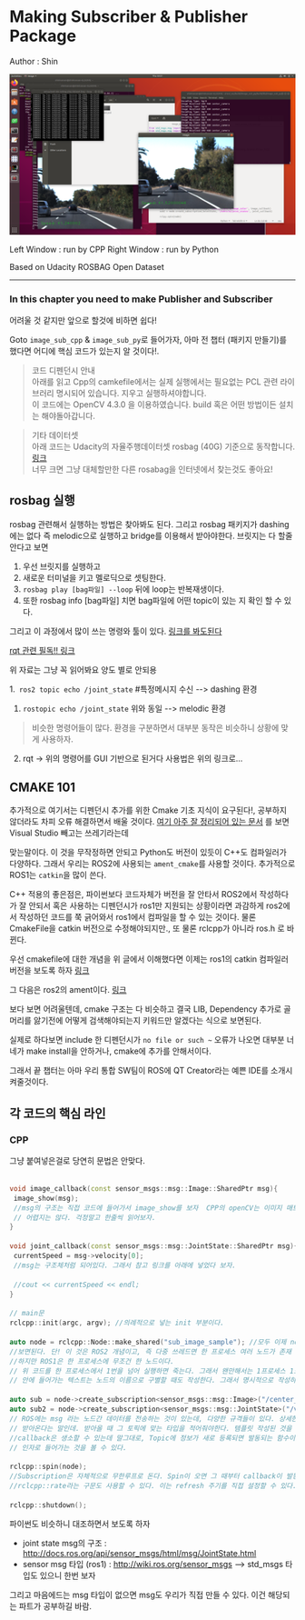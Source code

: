 # Making Subscriber & Publisher Package
Author : Shin

![example](media/cpp_py_example_1.png)

Left Window : run by CPP
Right Window : run by Python

Based on Udacity ROSBAG Open Dataset

***
 

### In this chapter you need to make Publisher and Subscriber

어려울 것 같지만 앞으로 할것에 비하면 쉽다!

Goto `image_sub_cpp` & `image_sub_py`로 들어가자, 아마 전 챕터 (패키지 만들기)를 했다면 어디에 핵심 코드가 있는지 알 것이다!.

> 코드 디펜던시 안내   
> 아래를 읽고 Cpp의 camkefile에서는 실제 실행에서는 필요없는 PCL 관련 라이브러리 명시되어 있습니다. 지우고 실행하셔야합니다.   
> 이 코드에는 OpenCV 4.3.0 을 이용하였습니다. build 혹은 어떤 방법이든 설치는 해야돌아갑니다.    

> 기타 데이터셋   
> 아래 코드는 Udacity의 자율주행데이터셋 rosbag (40G) 기준으로 동작합니다.   
>  [링크](http://bit.ly/udacity-dataset-2-1)   
> 너무 크면 그냥 대체할만한 다른 rosabag을 인터넷에서 찾는것도 좋아요!


## rosbag 실행
rosbag 관련해서 실행하는 방법은 찾아봐도 된다. 그리고 rosbag 패키지가 dashing에는 없다 즉 melodic으로 실행하고 bridge를 이용해서
받아야한다.
브릿지는 다 할줄 안다고 보면
 1. 우선 브릿지를 실행하고
 2. 새로운 터미널을 키고 멜로딕으로 셋팅한다.
 3. `rosbag play [bag파일] --loop` 뒤에 loop는 반복재생이다.
 4. 또한 rosbag info [bag파일] 치면 bag파일에 어떤 topic이 있는 지 확인 할 수 있다.
 
 그리고 이 과정에서 많이 쓰는 명령와 툴이 있다.
  [링크를 봐도된다](https://snowdeer.github.io/ros2/2017/12/20/simple-command-of-ros2/)   
  
  [rqt 관련 필독!! 링크](http://www.google.com/url?sa=t&rct=j&q=&esrc=s&source=web&cd=11&ved=2ahUKEwjIlKr3jvHnAhUMIIgKHaRqAa0QFjAKegQICRAB&url=http%3A%2F%2Fwww.modulabs.co.kr%2F%3Fmodule%3Dfile%26act%3DprocFileDownload%26file_srl%3D664%26sid%3D92250d7710d8fe05ca840c6388b38a8c%26module_srl%3D334&usg=AOvVaw2PUJDoPZYy0wb1Deb27JWX)
     
  위 자료는 그냥 꼭 읽어봐요 양도 별로 안되용
  
  
  1.` ros2 topic echo /joint_state` #특정메시지 수신 --> dashing 환경 
  1. `rostopic echo /joint_state` 위와 동일 --> melodic 환경
  > 비슷한 명령어들이 많다. 환경을 구분하면서 대부분 동작은 비슷하니 상황에 맞게 사용하자.
  2. rqt -> 위의 명령어를 GUI 기반으로 된거다 사용법은 위의 링크로...
  
  

## CMAKE 101

추가적으로 여기서는 디펜던시 추가를 위한 Cmake 기초 지식이 요구된다!, 공부하지 않더라도 차피 오류 해결하면서 배울 것이다.
[여기 아주 잘 정리되어 있는 문서](https://gist.github.com/luncliff/6e2d4eb7ca29a0afd5b592f72b80cb5c) 를 보면 Visual Studio 빼고는 쓰레기라는데 

맞는말이다. 이 것을 무작정하면 안되고
Python도 버전이 있듯이 C++도 컴파일러가 다양하다. 그래서 우리는 ROS2에 사용되는 `ament_cmake`를 사용할 것이다. 추가적으로 ROS1는 `catkin`을 많이 쓴다.
   
C++ 적용의 좋은점은, 파이썬보다 코드자체가 버전을 잘 안타서 ROS2에서 작성하다가 잘 안되서 혹은 사용하는 디펜던시가 ros1만 지원되는 상황이라면 과감하게 ros2에서 작성하던 코드를 쭉 긁어와서 ros1에서 컴파일을 할 수 있는 것이다. 물론 CmakeFile을 catkin 버전으로 수정해야되지만., 또 물론 rclcpp가 아니라 ros.h 로 바뀐다.

우선 cmakefile에 대한 개념을 위 글에서 이해했다면 이제는 ros1의 catkin 컴파일러 버전을 보도록 하자 [링크](http://wiki.ros.org/ko/ROS/Tutorials/catkin/CreatingPackage)

그 다음은 ros2의 ament이다. [링크](https://index.ros.org/doc/ros2/Tutorials/Ament-CMake-Documentation/)

보다 보면 어려울텐데, cmake 구조는 다 비슷하고 결국 LIB, Dependency 추가로 골머리를 앓기전에 어떻게 검색해야되는지 키워드만 알겠다는 식으로 보면된다. 

실제로 하다보면 include 한 디펜던시가 `no file or such ~` 오류가 나오면 대부분 너네가 make install을 안하거나, cmake에 추가를 안해서이다.



그래서 끝 챕터는 아마 우리 통합 SW팀이 ROS에 QT Creator라는 예쁜 IDE를 소개시켜줄것이다.


## 각 코드의 핵심 라인

### CPP
그냥 붙여넣은걸로 당연히 문법은 안맞다.
```C++

void image_callback(const sensor_msgs::msg::Image::SharedPtr msg){
 image_show(msg);
 //msg의 구조는 직접 코드에 들어가서 image_show를 보자  CPP의 openCV는 이미지 매트릭스 .. Mat를 직접 설정해야되서 복잡하게 보일 수 있지만
 // 어렵지는 않다. 걱정말고 한줄씩 읽어보자.
}

void joint_callback(const sensor_msgs::msg::JointState::SharedPtr msg){
 currentSpeed = msg->velocity[0];
 //msg는 구조체처럼 되어있다. 그래서 참고 링크를 아래에 넣었다 보자.
 
 //cout << currentSpeed << endl;
}

// main문
rclcpp::init(argc, argv); //의례적으로 넣는 init 부분이다.

auto node = rclcpp::Node::make_shared("sub_image_sample"); //모두 이제 node라는 개념을 알텐데, ros를 사용하는 한 쓰레드당 한 노드를 부여한다고
//보면된다. 단! 이 것은 ROS2 개념이고, 즉 다중 쓰레드면 한 프로세스 여러 노드가 존재 할 수 있다.    
//하지만 ROS1은 한 프로세스에 무조건 한 노드이다.
// 위 코드를 한 프로세스에서 1번을 넘어 실행하면 죽는다. 그래서 왠만해서는 1프로세스 1노드로 작성하자.
// 안에 들어가는 텍스트는 노드의 이름으로 구별할 때도 작성한다. 그래서 명시적으로 작성하도록 하자. 
  
auto sub = node->create_subscription<sensor_msgs::msg::Image>("/center_camera/image_color", image_callback);
auto sub2 = node->create_subscription<sensor_msgs::msg::JointState>("/vehicle/joint_states", joint_callback);
// ROS에는 msg 라는 노드간 데이터를 전송하는 것이 있는데, 다양한 규격들이 있다. 상세한것은 아래에 따로 설명, 그래서 여튼 Subscript 정보를 
// 받아온다는 말인데. 받아올 때 그 토픽에 맞는 타입을 적어줘야한다. 템플릿 작성된 것을 볼 수 있다.
//callback은 생소할 수 있는데 말그대로, Topic에 정보가 새로 등록되면 발동되는 함수이다. 위에 함수처럼 작성되어 있고, 자동으로 그 토픽의 msg가
// 인자로 들어가는 것을 볼 수 있다.

rclcpp::spin(node);
//Subscription은 자체적으로 무한루프로 돈다. Spin이 오면 그 때부터 callback이 발동한다. 즉 Spin을 해야 루프가 발동을 한다.
//rclcpp::rate라는 구문도 사용할 수 있다. 이는 refresh 주기를 직접 설정할 수 있다.

rclcpp::shutdown();
```

파이썬도 비슷하니 대조하면서 보도록 하자

* joint state msg의 구조 : http://docs.ros.org/api/sensor_msgs/html/msg/JointState.html
* sensor msg 타입 (ros1) : http://wiki.ros.org/sensor_msgs --> std_msgs 타입도 있으니 한번 보자

그리고 마음에드는 msg 타입이 없으면 msg도 우리가 직접 만들 수 있다. 이건 해당되는 파트가 공부하길 바람.
